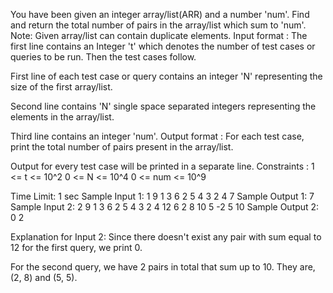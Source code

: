 You have been given an integer array/list(ARR) and a number 'num'. Find and return the total number of pairs in the array/list which sum to 'num'.
Note:
Given array/list can contain duplicate elements. 
Input format :
The first line contains an Integer 't' which denotes the number of test cases or queries to be run. Then the test cases follow.

First line of each test case or query contains an integer 'N' representing the size of the first array/list.

Second line contains 'N' single space separated integers representing the elements in the array/list.

Third line contains an integer 'num'.
Output format :
For each test case, print the total number of pairs present in the array/list.

Output for every test case will be printed in a separate line.
Constraints :
1 <= t <= 10^2
0 <= N <= 10^4
0 <= num <= 10^9

Time Limit: 1 sec
Sample Input 1:
1
9
1 3 6 2 5 4 3 2 4
7
Sample Output 1:
7
Sample Input 2:
2
9
1 3 6 2 5 4 3 2 4
12
6
2 8 10 5 -2 5
10
Sample Output 2:
0
2


 Explanation for Input 2:
Since there doesn't exist any pair with sum equal to 12 for the first query, we print 0.

For the second query, we have 2 pairs in total that sum up to 10. They are, (2, 8) and (5, 5).
